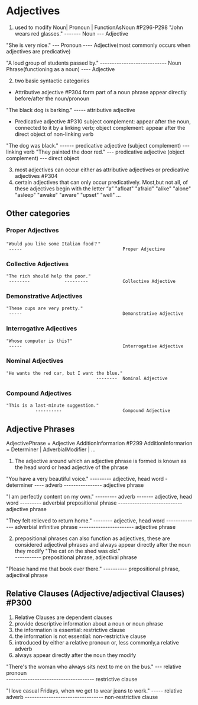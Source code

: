 # Adjectives
1. used to modify Noun| Pronoun | FunctionAsNoun  #P296-P298
"John wears red glasses."
                -------   Noun
            ---           Adjective

"She is very nice."
 ---                      Pronoun
             ----         Adjective(most commonly occurs when adjectives are predicative) 

"A loud group of students passed by."
        ----------------------------   Noun Phrase(functioning as a noun)
   ----                                Adjective             

2. two basic syntactic categories
* Attributive adjective     #P304
    form part of a noun phrase
    appear directly before/after the noun/pronoun

"The black dog is barking."
     -----                  attributive adjective

* Predicative adjective   #P310
    subject complement: appear after the noun,  connected to it by a linking verb; 
    object complement: appear after the direct object of non-linking verb

"The dog was black."
             ------           predicative adjective (subject complement)
         ---                  linking verb 
"They painted the door red."
                       ---    predicative adjective (object complement)
                  ---         direct object

3. most adjectives can occur either as attributive adjectives or predicative adjectives  #P304
4. certain adjectives that can only occur predicatively. Most,but not all, of these adjectives begin with the letter “a”
    "afloat" "afraid" "alike"  "alone" "asleep" "awake" "aware" "upset" "well" ...



## Other categories
### Proper Adjectives
    "Would you like some Italian food？"
     -----                                      Proper Adjective
### Collective Adjectives
    "The rich should help the poor."
     --------             ---------             Collective Adjective
### Demonstrative Adjectives
    "These cups are very pretty."
     -----                                      Demonstrative Adjective
### Interrogative Adjectives
    "Whose computer is this?"
     -----                                      Interrogative Adjective
### Nominal Adjectives
    "He wants the red car, but I want the blue."
                                      --------  Nominal Adjective
### Compound Adjectives
    "This is a last-minute suggestion."
               ----------                       Compound Adjective

## Adjective Phrases
AdjectivePhrase = Adjective AdditionInformarion   #P299
    AdditionInformarion = Determiner | AdverbialModifier | ...
1. The adjective around which an adjective phrase is formed is known as the head word or head adjective of the phrase

"You have a very beautiful voice."
                 ---------           adjective, head word
          -                          determiner
            ----                     adverb
          ----------------           adjective phrase

"I am perfectly content on my own."
      ---------                     adverb
                -------             adjective, head word
                        ---------   adverbial prepositional phrase
      ---------------------------   adjective phrase     

"They felt relieved to return home."
           --------                 adjective, head word
                    --------------  adverbial infinitive phrase
           -----------------------  adjective phrase                  

2. prepositional phrases can also function as adjectives, these are considered adjectival phrases and always appear directly after the noun they modify
"The cat on the shed was old."  
         -----------                  prepositional phrase, adjectival phrase

"Please hand me that book over there."
                          ----------  prepositional phrase, adjectival phrase


## Relative Clauses (Adjective/adjectival Clauses)  #P300
1. Relative Clauses are dependent clauses
2. provide descriptive information about a noun or noun phrase
3. the information is essential: restrictive clause
4. the information is not essential: non-restrictive clause
5. introduced by either a relative pronoun or, less commonly,a relative adverb
6. always appear directly after the noun they modify

"There's the woman who always sits next to me on the bus."
                   ---                                     relative pronoun      
                   -------------------------------------   restrictive clause       

"I love casual Fridays, when we get to wear jeans to work."
                        -----                                 relative adverb
                        ---------------------------------     non-restrictive clause                     